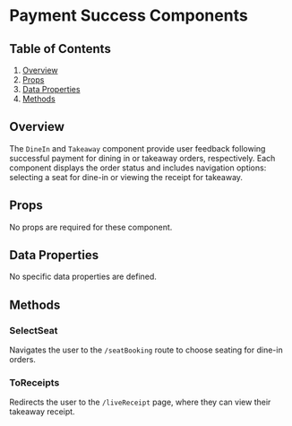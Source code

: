 # Payment Success Components

## Table of Contents

1. [Overview](#overview)
2. [Props](#props)
3. [Data Properties](#data-properties)
4. [Methods](#methods)

## Overview

The `DineIn` and `Takeaway` component provide user feedback following successful payment for dining in or takeaway orders, respectively. Each component displays the order status and includes navigation options: selecting a seat for dine-in or viewing the receipt for takeaway.

## Props

No props are required for these component.

## Data Properties

No specific data properties are defined.

## Methods

### SelectSeat

Navigates the user to the `/seatBooking` route to choose seating for dine-in orders.

### ToReceipts

Redirects the user to the `/liveReceipt` page, where they can view their takeaway receipt.
